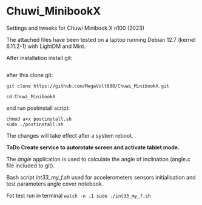 # Chuwi_MinibookX
Settings and tweeks for Chuwi Minibook X n100 (2023)

The attached files have been tested on a laptop running Debian 12.7 (kernel 6.11.2-1) with LightDM and Mint.

After installation install git:  
``` sudo apt update & sudo apt install git 
```
after this clone git:
```
git clone https://github.com/MegaVolt888/Chuwi_MinibookX.git

cd Chuwi_MinibookX
```
end run postinstall script:
```
chmod a+x postinstall.sh
sudo ./postinstall.sh 
```

The changes will take effect after a system reboot.


**ToDo Create service to autorotate screen and activate tablet mode.**

The *angle* application is used to calculate the angle of inclination (angle.c file included to git).

Bash script *int33_my_f.sh* used for accelerometers sensors initialisation and test parameters angle cover notebook.

Fot test run in terminal ``` watch -n .1 sudo ./int33_my_f.sh ```
